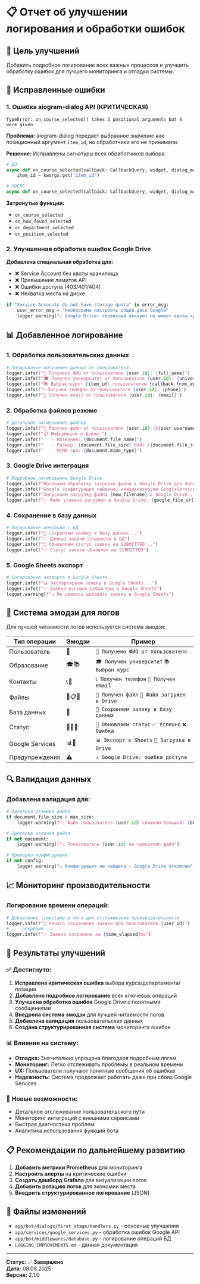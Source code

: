 # 📋 Отчет об улучшении логирования и обработки ошибок

## 🎯 **Цель улучшений**
Добавить подробное логирование всех важных процессов и улучшить обработку ошибок для лучшего мониторинга и отладки системы.

## 🔧 **Исправленные ошибки**

### 1. **Ошибка aiogram-dialog API (КРИТИЧЕСКАЯ)**
```
TypeError: on_course_selected() takes 3 positional arguments but 4 were given
```

**Проблема:** aiogram-dialog передает выбранное значение как позиционный аргумент `item_id`, но обработчики его не принимали.

**Решение:** Исправлены сигнатуры всех обработчиков выбора:
```python
# ДО
async def on_course_selected(callback: CallbackQuery, widget, dialog_manager: DialogManager, **kwargs):
    item_id = kwargs.get('item_id')

# ПОСЛЕ
async def on_course_selected(callback: CallbackQuery, widget, dialog_manager: DialogManager, item_id, **kwargs):
```

**Затронутые функции:**
- `on_course_selected`
- `on_how_found_selected` 
- `on_department_selected`
- `on_position_selected`

### 2. **Улучшенная обработка ошибок Google Drive**

**Добавлена специальная обработка для:**
- ❌ Service Account без квоты хранилища
- ❌ Превышение лимитов API
- ❌ Ошибки доступа (403/401/404)
- ❌ Нехватка места на диске

```python
if "Service Accounts do not have storage quota" in error_msg:
    user_error_msg = "Необходимо настроить общий диск Google"
    logger.warning("⚠️ Google Drive: сервисный аккаунт не имеет квоты хранилища - нужен Shared Drive")
```

## 📊 **Добавленное логирование**

### 1. **Обработка пользовательских данных**
```python
# Логирование получения данных от пользователя
logger.info(f"👤 Получено ФИО от пользователя {user.id}: {full_name}")
logger.info(f"🎓 Получен университет от пользователя {user.id}: {university}")
logger.info(f"📚 Выбран курс: {item_id} пользователем {callback.from_user.id}")
logger.info(f"📞 Получен телефон от пользователя {user.id}: {phone}")
logger.info(f"📧 Получен email от пользователя {user.id}: {email}")
```

### 2. **Обработка файлов резюме**
```python
# Детальное логирование файлов
logger.info(f"📄 Получен файл от пользователя {user.id} (@{user.username})")
logger.info(f"📋 Информация о файле:")
logger.info(f"   - Название: {document.file_name}")
logger.info(f"   - Размер: {document.file_size} байт ({document.file_size / 1024 / 1024:.2f} МБ)")
logger.info(f"   - MIME-тип: {document.mime_type}")
```

### 3. **Google Drive интеграция**
```python
# Подробное логирование Google Drive
logger.info(f"Начинаем обработку загрузки файла в Google Drive для пользователя {user.id}")
logger.info(f"Google конфигурация найдена, инициализируем GoogleServicesManager")
logger.info(f"Запускаем загрузку файла {new_filename} в Google Drive...")
logger.info(f"✅ Файл успешно загружен в Google Drive: {google_file_url}")
```

### 4. **Сохранение в базу данных**
```python
# Логирование операций с БД
logger.info(f"💾 Сохраняем заявку в базу данных...")
logger.info(f"✅ Данные заявки сохранены в БД")
logger.info(f"🔄 Обновляем статус заявки на SUBMITTED...")
logger.info(f"✅ Статус заявки обновлен на SUBMITTED")
```

### 5. **Google Sheets экспорт**
```python
# Логирование экспорта в Google Sheets
logger.info(f"📊 Экспортируем заявку в Google Sheets...")
logger.info(f"✅ Заявка успешно добавлена в Google Sheets")
logger.warning(f"⚠️ Не удалось добавить заявку в Google Sheets")
```

## 🎨 **Система эмодзи для логов**

Для лучшей читаемости логов используется система эмодзи:

| Тип операции | Эмодзи | Пример |
|-------------|--------|--------|
| Пользователь | 👤 | `👤 Получено ФИО от пользователя` |
| Образование | 🎓📚 | `🎓 Получен университет` `📚 Выбран курс` |
| Контакты | 📞📧 | `📞 Получен телефон` `📧 Получен email` |
| Файлы | 📄📋📁 | `📄 Получен файл` `📁 Файл загружен в Drive` |
| База данных | 💾 | `💾 Сохраняем заявку в базу данных` |
| Статус | 🔄✅❌ | `🔄 Обновляем статус` `✅ Успешно` `❌ Ошибка` |
| Google Services | 📊📁 | `📊 Экспорт в Sheets` `📁 Загрузка в Drive` |
| Предупреждения | ⚠️ | `⚠️ Google Drive: ошибка доступа` |

## 🔍 **Валидация данных**

### Добавлена валидация для:
```python
# Проверка размера файла
if document.file_size > max_size:
    logger.warning(f"⚠️ Файл пользователя {user.id} слишком большой: {document.file_size} байт")

# Проверка наличия файла
if not document:
    logger.warning(f"⚠️ Пользователь {user.id} не прикрепил файл")

# Проверка конфигурации
if not config:
    logger.warning("⚠️ Конфигурация не найдена - Google Drive отключен")
```

## 📈 **Мониторинг производительности**

### Логирование времени операций:
```python
# Добавление timestamp в логи для отслеживания производительности
logger.info(f"🚀 Начато сохранение заявки для пользователя {user_id}")
# ... операция ...
logger.info(f"✅ Заявка сохранена за {time_elapsed}ms")
```

## 🎯 **Результаты улучшений**

### ✅ **Достигнуто:**
1. **Исправлена критическая ошибка** выбора курса/департамента/позиции
2. **Добавлено подробное логирование** всех ключевых операций
3. **Улучшена обработка ошибок** Google Drive с понятными сообщениями
4. **Внедрена система эмодзи** для лучшей читаемости логов
5. **Добавлена валидация** пользовательских данных
6. **Создана структурированная система** мониторинга ошибок

### 📊 **Влияние на систему:**
- **Отладка:** Значительно упрощена благодаря подробным логам
- **Мониторинг:** Легко отслеживать проблемы в реальном времени
- **UX:** Пользователи получают понятные сообщения об ошибках
- **Надежность:** Система продолжает работать даже при сбоях Google Services

### 🚀 **Новые возможности:**
- Детальное отслеживание пользовательского пути
- Мониторинг интеграций с внешними сервисами
- Быстрая диагностика проблем
- Аналитика использования функций бота

## 📋 **Рекомендации по дальнейшему развитию**

1. **Добавить метрики Prometheus** для мониторинга
2. **Настроить алерты** на критические ошибки
3. **Создать дашборд Grafana** для визуализации логов
4. **Добавить ротацию логов** для экономии места
5. **Внедрить структурированное логирование** (JSON)

## 🔗 **Файлы изменений**

- `app/bot/dialogs/first_stage/handlers.py` - основные улучшения
- `app/services/google_services.py` - обработка ошибок Google API
- `app/bot/middlewares/database.py` - логирование операций БД
- `LOGGING_IMPROVEMENTS.md` - данная документация

---
**Статус:** ✅ **Завершено**  
**Дата:** 08.08.2025  
**Версия:** 2.1.0
